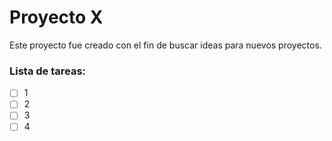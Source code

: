 # Proyecto X

Este proyecto fue creado con el fin de buscar ideas para nuevos proyectos.

### Lista de tareas:

- [ ] 1
- [ ] 2
- [ ] 3
- [ ] 4
